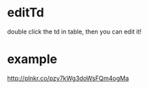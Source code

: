 # editTd
double click the td in table, then you can edit it!
# example
http://plnkr.co/pzy7kWg3doWsFQm4ogMa
